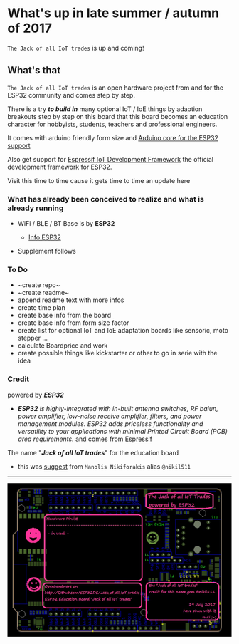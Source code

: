 # What's up in late summer / autumn of 2017

`The Jack of all IoT trades` is up and coming!


## What's that 

``The Jack of all IoT trades`` is an open hardware project from and for the ESP32 community and comes step by step.

There is a try **_to build in_** many optional IoT / IoE things by adaption breakouts step by step on this board that this board becomes an education character for hobbyists, students, teachers and professional engineers.

It comes with arduino friendly form size and [Arduino core for the ESP32 support](https://github.com/espressif/arduino-esp32) 

Also get support for [Espressif IoT Development Framework](https://github.com/espressif/esp-idf) the official development framework for ESP32.

Visit this time to time cause it gets time to time an update here

### What has already been conceived to realize and what is already running  

- WiFi / BLE / BT Base is by **ESP32**
  - [Info ESP32](http://espressif.com/en/products/hardware/esp32/overview)

- Supplement follows


### To Do
- ~create repo~ 
- ~create readme~
- append readme text with more infos
- create time plan
- create base info from the board
- create base info from form size factor
- create list for optional IoT and IoE adaptation boards like sensoric, moto stepper ...
- calculate Boardprice and work
- create possible things like kickstarter or other to go in serie with the idea


### Credit

powered by ***ESP32***
- ***ESP32*** _is highly-integrated with in-built antenna switches, RF balun, power amplifier, low-noise receive amplifier, filters, and power management modules. ESP32 adds priceless functionality and versatility to your applications with minimal Printed Circuit Board (PCB) area requirements._ and comes from [Espressif](http://espressif.com/en/products/hardware/esp32/overview) 


The name "***Jack of all IoT trades***" for the education board 
- this was [suggest](https://twitter.com/nikil511/status/868445425086418944) from `Manolis Nikiforakis` alias ``@nikil511``  


--------------------------------------------------------------------------------------------------

![pic](https://raw.githubusercontent.com/ESP32DE/Jack_of_all_IoT_trades/master/Board/DraftDesign/Draft-Design-R1-Jack_of_all_IoT_trades.jpg)
